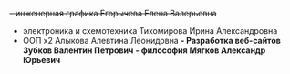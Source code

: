 ~~- инженерная графика
	 Егорычева Елена Валерьевна~~
- электроника и схемотехника
	 Тихомирова Ирина Александровна
- ООП х2
	 Алыкова Алевтина Леонидовна
**- Разработка веб-сайтов
	 Зубков Валентин Петрович**
**- философия
	 Мягков Александр Юрьевич**
